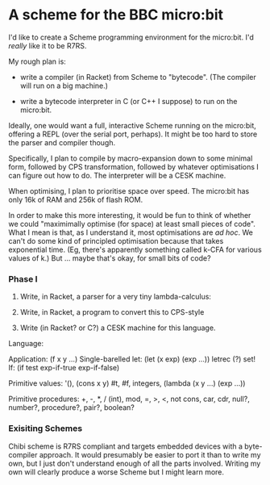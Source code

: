 # A scheme for the BBC micro:bit

I'd like to create a Scheme programming environment for the micro:bit. I'd
*really* like it to be R7RS. 

My rough plan is: 

- write a compiler (in Racket) from Scheme to "bytecode". (The compiler will run
  on a big machine.)
  
- write a bytecode interpreter  in C (or C++ I suppose) to run on the micro:bit.

Ideally, one would want a full, interactive Scheme running on the micro:bit,
offering a REPL (over the serial port, perhaps). It might be too hard to store
the parser and compiler though. 

Specifically, I plan to compile by macro-expansion down to some minimal form,
followed by CPS transformation, followed by whatever optimisations I can figure
out how to do. The interpreter will be a CESK machine.

When optimising, I plan to prioritise space over speed. The micro:bit has only
16k of RAM and 256k of flash ROM.

In order to make this more interesting, it would be fun to think of whether we
could "maximimally optimise (for space) at least small pieces of code". What I
mean is that, as I understand it, most optimisations are *ad hoc*. We can't do
some kind of principled optimisation because that takes exponential time. (Eg,
there's apparently something called k-CFA for various values of k.) But
... maybe that's okay, for small bits of code?

### Phase I

1. Write, in Racket, a parser for a very tiny lambda-calculus:

 2. Write, in Racket, a program to convert this to CPS-style
 
 3. Write (in Racket? or C?) a CESK machine for this language.


Language: 

   Application: (f x y ...)
   Single-barelled let: (let (x exp) (exp ...))
   letrec (?)
   set!
   If: (if test exp-if-true exp-if-false)
   
Primitive values:
   '(), (cons x y)
   #t, #f, 
   integers, 
   (lambda (x y ...) (exp ...))
           

Primitive procedures:
   +, -, *, / (int), mod, =, >, <, not
   cons, car, cdr,
   null?, number?, procedure?, pair?, boolean?





### Exisiting Schemes

Chibi scheme is R7RS compliant and targets embedded devices with a byte-compiler
approach. It would presumably be easier to port it than to write my own, but I
just don't understand enough of all the parts involved. Writing my own will
clearly produce a worse Scheme but I might learn more.
